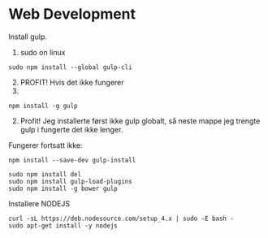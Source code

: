 Web Development
====
Install gulp.
1. sudo on linux
```
sudo npm install --global gulp-cli
```
2. PROFIT!
Hvis det ikke fungerer
1. 
```
npm install -g gulp
```
2. Profit!
Jeg installerte først ikke gulp globalt, så neste mappe jeg 
trengte gulp i fungerte det ikke lenger.

Fungerer fortsatt ikke:
```
npm install --save-dev gulp-install

sudo npm install del
sudo npm install gulp-load-plugins
sudo npm install -g bower gulp
```

Installere NODEJS
```
curl -sL https://deb.nodesource.com/setup_4.x | sudo -E bash -
sudo apt-get install -y nodejs
```